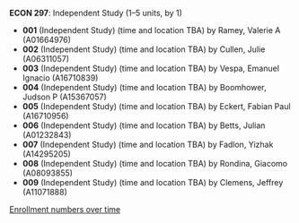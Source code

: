 **ECON 297**: Independent Study (1–5 units, by 1)

- **001** (Independent Study) (time and location TBA) by Ramey, Valerie A (A01664976)
- **002** (Independent Study) (time and location TBA) by Cullen, Julie (A06311057)
- **003** (Independent Study) (time and location TBA) by Vespa, Emanuel Ignacio (A16710839)
- **004** (Independent Study) (time and location TBA) by Boomhower, Judson P (A15367057)
- **005** (Independent Study) (time and location TBA) by Eckert, Fabian Paul (A16710956)
- **006** (Independent Study) (time and location TBA) by Betts, Julian (A01232843)
- **007** (Independent Study) (time and location TBA) by Fadlon, Yizhak (A14295205)
- **008** (Independent Study) (time and location TBA) by Rondina, Giacomo (A08093855)
- **009** (Independent Study) (time and location TBA) by Clemens, Jeffrey (A11071888)

[Enrollment numbers over time](./ECON297.tsv)
